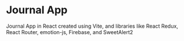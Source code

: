 # Journal App

Journal App in React created using Vite, and libraries like React Redux, React Router, emotion-js, Firebase, and SweetAlert2
